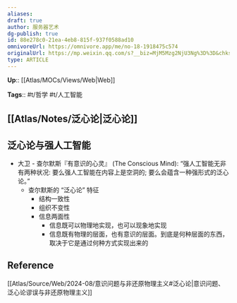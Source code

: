 ```yaml
---
aliases: 
draft: true
author: 服务器艺术
dg-publish: true
id: 88e278c0-21ea-4eb8-815f-937f0588ad10
omnivoreUrl: https://omnivore.app/me/no-18-1918475c574
originalUrl: https://mp.weixin.qq.com/s?__biz=MjM5Mzg2NjU3Ng%3D%3D&chksm=a692b01091e539066eda02ffdb26a02591d0a1eca0fa49662d76d94455147a9a8aba4647fbbd&idx=1&mid=2247517743&scene=21&sn=30bb178734e5707a264cbca614dccdcb
type: ARTICLE
---
```


**Up**:: [[Atlas/MOCs/Views/Web\|Web]]

**Tags**:: #t/哲学 #t/人工智能 

## [[Atlas/Notes/泛心论\|泛心论]]

## 泛心论与强人工智能

- 大卫 - 查尔默斯『有意识的心灵』 (The Conscious Mind): “强人工智能无非有两种状况: 要么强人工智能在内容上是空洞的; 要么会蕴含一种强形式的泛心论。”
	- 查尔默斯的 “泛心论” 特征
		- 结构一致性
		- 组织不变性
		- 信息两面性
			- 信息既可以物理地实现，也可以现象地实现
			- 信息既有物理的层面，也有意识的层面。到底是何种层面的东西，取决于它是通过何种方式实现出来的

## Reference

[[Atlas/Source/Web/2024-08/意识问题与非还原物理主义#泛心论\|意识问题、泛心论谬误与非还原物理主义]]
